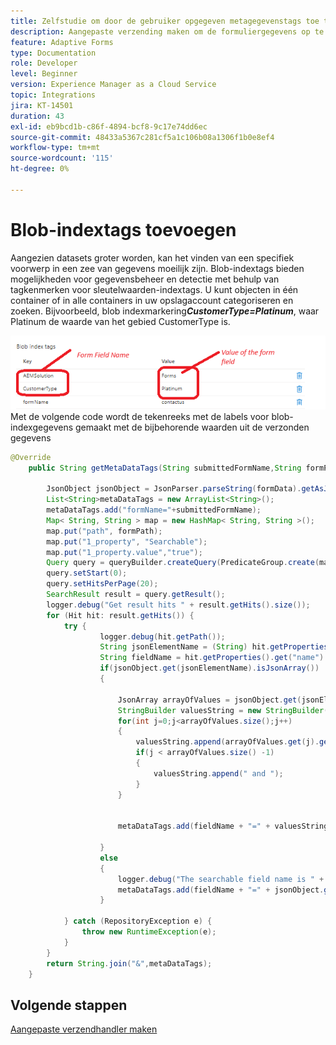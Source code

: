 ```yaml
---
title: Zelfstudie om door de gebruiker opgegeven metagegevenstags toe te voegen
description: Aangepaste verzending maken om de formuliergegevens op te slaan met metagegevenstags in Azure
feature: Adaptive Forms
type: Documentation
role: Developer
level: Beginner
version: Experience Manager as a Cloud Service
topic: Integrations
jira: KT-14501
duration: 43
exl-id: eb9bcd1b-c86f-4894-bcf8-9c17e74dd6ec
source-git-commit: 48433a5367c281cf5a1c106b08a1306f1b0e8ef4
workflow-type: tm+mt
source-wordcount: '115'
ht-degree: 0%

---
```


# Blob-indextags toevoegen

Aangezien datasets groter worden, kan het vinden van een specifiek voorwerp in een zee van gegevens moeilijk zijn. Blob-indextags bieden mogelijkheden voor gegevensbeheer en detectie met behulp van tagkenmerken voor sleutelwaarden-indextags. U kunt objecten in één container of in alle containers in uw opslagaccount categoriseren en zoeken. Bijvoorbeeld, blob indexmarkering _&#x200B;**CustomerType=Platinum**&#x200B;_, waar Platinum de waarde van het gebied CustomerType is.

![&#x200B; index-markeringen &#x200B;](assets/blob-with-index-tags1.png)
Met de volgende code wordt de tekenreeks met de labels voor blob-indexgegevens gemaakt met de bijbehorende waarden uit de verzonden gegevens

```java
@Override
    public String getMetaDataTags(String submittedFormName,String formPath,Session session,String formData) {

        JsonObject jsonObject = JsonParser.parseString(formData).getAsJsonObject();
        List<String>metaDataTags = new ArrayList<String>();
        metaDataTags.add("formName="+submittedFormName);
        Map< String, String > map = new HashMap< String, String >();
        map.put("path", formPath);
        map.put("1_property", "Searchable");
        map.put("1_property.value","true");
        Query query = queryBuilder.createQuery(PredicateGroup.create(map),session);
        query.setStart(0);
        query.setHitsPerPage(20);
        SearchResult result = query.getResult();
        logger.debug("Get result hits " + result.getHits().size());
        for (Hit hit: result.getHits()) {
            try {
                    logger.debug(hit.getPath());
                    String jsonElementName = (String) hit.getProperties().get("name");
                    String fieldName = hit.getProperties().get("name").toString();
                    if(jsonObject.get(jsonElementName).isJsonArray())
                    {
                        
                        JsonArray arrayOfValues = jsonObject.get(jsonElementName).getAsJsonArray();
                        StringBuilder valuesString = new StringBuilder();
                        for(int j=0;j<arrayOfValues.size();j++)
                        {
                            valuesString.append(arrayOfValues.get(j).getAsString());
                            if(j < arrayOfValues.size() -1)
                            {
                                valuesString.append(" and ");
                            }
                        }

                        
                        metaDataTags.add(fieldName + "=" + valuesString.toString());

                    }
                    else
                    {
                        logger.debug("The searchable field name is " + fieldName + "the json element name is " + jsonElementName);
                        metaDataTags.add(fieldName + "=" + jsonObject.get(jsonElementName).getAsString());
                    }

            } catch (RepositoryException e) {
                throw new RuntimeException(e);
            }
        }
        return String.join("&",metaDataTags);
    }
```

## Volgende stappen

[Aangepaste verzendhandler maken](./create-custom-submit.md)
